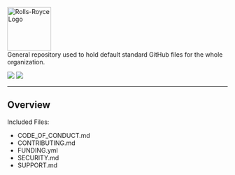 <p>
    <img alt="Rolls-Royce Logo" width="100" src="https://raw.githubusercontent.com/rropen/MEC/main/src/frontend/public/logo4.png">
    <br>
    General repository used to hold default standard GitHub files for the whole organization.
</p>

<!-- Place any useful shield.io shields here.  Use the style=flat styling option. -->
<p>
    <a href=""><img src="https://img.shields.io/badge/Rolls--Royce-Software%20Factory-10069f"></a>
    <a href="http://commitizen.github.io/cz-cli/"><img src="https://img.shields.io/badge/commitizen-friendly-brightgreen?style=flat"></a>
</p>

------

## Overview

Included Files:

* CODE_OF_CONDUCT.md
* CONTRIBUTING.md
* FUNDING.yml
* SECURITY.md
* SUPPORT.md
